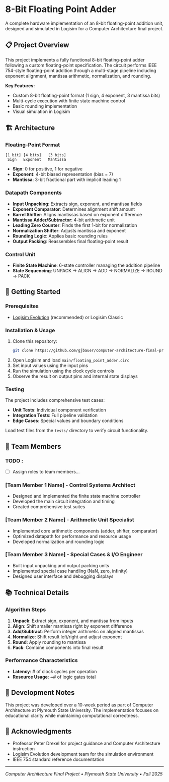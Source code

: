 # 8-Bit Floating Point Adder

A complete hardware implementation of an 8-bit floating-point addition unit, designed and simulated in Logisim for a Computer Architecture final project.

## 📋 Project Overview

This project implements a fully functional 8-bit floating-point adder following a custom floating-point specification. The circuit performs IEEE 754-style floating-point addition through a multi-stage pipeline including exponent alignment, mantissa arithmetic, normalization, and rounding.

**Key Features:**
- Custom 8-bit floating-point format (1 sign, 4 exponent, 3 mantissa bits)
- Multi-cycle execution with finite state machine control
- Basic rounding implementation
- Visual simulation in Logisim
<!-- Support for special cases (zero, infinity, NaN) -->

## 🏗️ Architecture

### Floating-Point Format
```
[1 bit] [4 bits]   [3 bits]
 Sign   Exponent   Mantissa
```
- **Sign**: 0 for positive, 1 for negative
- **Exponent**: 4-bit biased representation (bias = 7)
- **Mantissa**: 3-bit fractional part with implicit leading 1

### Datapath Components
- **Input Unpacking**: Extracts sign, exponent, and mantissa fields
- **Exponent Comparator**: Determines alignment shift amount
- **Barrel Shifter**: Aligns mantissas based on exponent difference
- **Mantissa Adder/Subtractor**: 4-bit arithmetic unit
- **Leading Zero Counter**: Finds the first 1-bit for normalization
- **Normalization Shifter**: Adjusts mantissa and exponent
- **Rounding Logic**: Applies basic rounding rules
- **Output Packing**: Reassembles final floating-point result

### Control Unit
- **Finite State Machine**: 6-state controller managing the addition pipeline
- **State Sequencing**: UNPACK → ALIGN → ADD → NORMALIZE → ROUND → PACK

## 🚀 Getting Started

### Prerequisites
- [Logisim Evolution](https://github.com/logisim-evolution/logisim-evolution) (recommended) or Logisim Classic

### Installation & Usage
1. Clone this repository:
   ```sh
   git clone https://github.com/gjbauer/computer-architecture-final-project.git
   ```
2. Open Logisim and load `main/floating_point_adder.circ`
3. Set input values using the input pins
4. Run the simulation using the clock cycle controls
5. Observe the result on output pins and internal state displays

### Testing
The project includes comprehensive test cases:
- **Unit Tests**: Individual component verification
- **Integration Tests**: Full pipeline validation
- **Edge Cases**: Special values and boundary conditions

Load test files from the `tests/` directory to verify circuit functionality.

## 👥 Team Members

### TODO :
- [ ] Assign roles to team members...

### [Team Member 1 Name] - **Control Systems Architect**
- Designed and implemented the finite state machine controller
- Developed the main circuit integration and timing
- Created comprehensive test suites

### [Team Member 2 Name] - **Arithmetic Unit Specialist** 
- Implemented core arithmetic components (adder, shifter, comparator)
- Optimized datapath for performance and resource usage
- Developed normalization and rounding logic

### [Team Member 3 Name] - **Special Cases & I/O Engineer**
- Built input unpacking and output packing units
- Implemented special case handling (NaN, zero, infinity)
- Designed user interface and debugging displays

## 📚 Technical Details

### Algorithm Steps
1. **Unpack**: Extract sign, exponent, and mantissa from inputs
2. **Align**: Shift smaller mantissa right by exponent difference
3. **Add/Subtract**: Perform integer arithmetic on aligned mantissas
4. **Normalize**: Shift result left/right and adjust exponent
5. **Round**: Apply rounding to mantissa
6. **Pack**: Combine components into final result

### Performance Characteristics
- **Latency**: # of clock cycles per operation
- **Resource Usage**: ~# of logic gates total

## 🔧 Development Notes

This project was developed over a 10-week period as part of Computer Architecture at Plymouth State University. The implementation focuses on educational clarity while maintaining computational correctness.

<!--### Challenges Overcome
 - --> 

## 🙏 Acknowledgments

- Professor Peter Drexel for project guidance and Computer Architecture instruction
- Logisim Evolution development team for the simulation environment
- IEEE 754 standard reference documentation

---

*Computer Architecture Final Project • Plymouth State University • Fall 2025*
